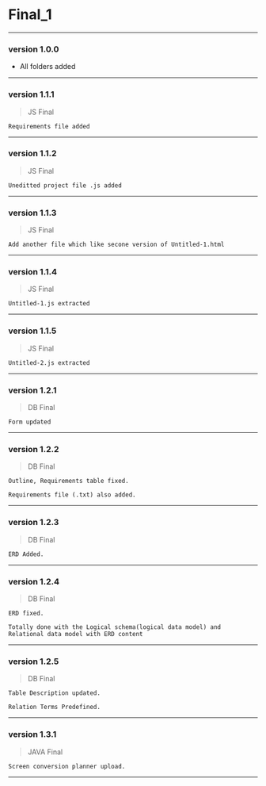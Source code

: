 # Final_1

------------------------------
### version 1.0.0

* All folders added

------------------------------
### version 1.1.1

> JS Final

	Requirements file added

------------------------------
### version 1.1.2

> JS Final
	
	Uneditted project file .js added

------------------------------
### version 1.1.3


> JS Final
	
	Add another file which like secone version of Untitled-1.html

------------------------------
### version 1.1.4

> JS Final
	
	Untitled-1.js extracted

------------------------------
### version 1.1.5

> JS Final
	
	Untitled-2.js extracted

------------------------------
### version 1.2.1

> DB Final
	
	Form updated

------------------------------
### version 1.2.2

> DB Final

	Outline, Requirements table fixed.
	
	Requirements file (.txt) also added.

------------------------------
### version 1.2.3

> DB Final
	
	ERD Added.

------------------------------
### version 1.2.4

> DB Final

	ERD fixed.
	
	Totally done with the Logical schema(logical data model) and Relational data model with ERD content

------------------------------
### version 1.2.5

> DB Final

	Table Description updated.

	Relation Terms Predefined.

------------------------------
### version 1.3.1

> JAVA Final

	Screen conversion planner upload.

------------------------------
